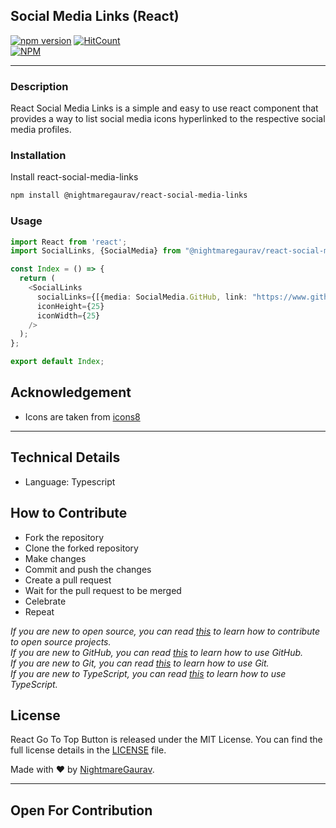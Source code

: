 ## Social Media Links (React)
[![npm version](https://badge.fury.io/js/@nightmaregaurav%2Freact-social-media-links.svg)](https://badge.fury.io/js/@nightmaregaurav%2Freact-social-media-links)   [![HitCount](https://hits.dwyl.com/nightmaregaurav/react-social-media-links.svg?style=flat)](http://hits.dwyl.com/nightmaregaurav/react-social-media-links)<br>
[![NPM](https://nodei.co/npm/@nightmaregaurav/react-social-media-links.png?mini=true)](https://nodei.co/npm/@nightmaregaurav/react-social-media-links/)
***
### Description
React Social Media Links is a simple and easy to use react component that provides a way to list social media icons hyperlinked to the respective social media profiles.

### Installation
Install react-social-media-links
```bash
npm install @nightmaregaurav/react-social-media-links
```

### Usage
```typescript
import React from 'react';
import SocialLinks, {SocialMedia} from "@nightmaregaurav/react-social-media-links";

const Index = () => {
  return (
    <SocialLinks
      socialLinks={[{media: SocialMedia.GitHub, link: "https://www.github.com/nightmaregaurav"}]}
      iconHeight={25}
      iconWidth={25}
    />
  );
};

export default Index;

```

## Acknowledgement
 - Icons are taken from [icons8](https://icons8.com/icons)

***
## Technical Details
* Language: Typescript

## How to Contribute
* Fork the repository
* Clone the forked repository
* Make changes
* Commit and push the changes
* Create a pull request
* Wait for the pull request to be merged
* Celebrate
* Repeat

*If you are new to open source, you can read [this](https://opensource.guide/how-to-contribute/) to learn how to contribute to open source projects.*<br>
*If you are new to GitHub, you can read [this](https://guides.github.com/activities/hello-world/) to learn how to use GitHub.*<br>
*If you are new to Git, you can read [this](https://www.atlassian.com/git/tutorials/learn-git-with-bitbucket-cloud) to learn how to use Git.*<br>
*If you are new to TypeScript, you can read [this](https://www.typescriptlang.org/docs/handbook/typescript-in-5-minutes.html) to learn how to use TypeScript.*<br>

## License
React Go To Top Button is released under the MIT License. You can find the full license details in the [LICENSE](LICENSE) file.

Made with ❤️ by [NightmareGaurav](https://github.com/nightmaregaurav).

---
Open For Contribution
---
